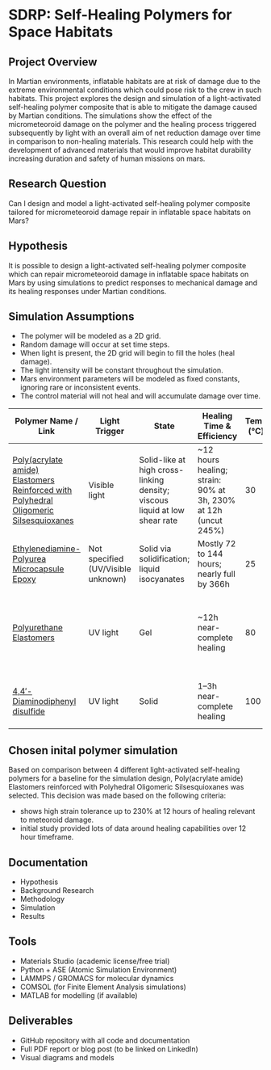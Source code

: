 # SDRP: Self-Healing Polymers for Space Habitats

## Project Overview
In Martian environments, inflatable habitats are at risk of damage due to the extreme environmental conditions which could pose risk to the crew in such habitats. This project explores the design and simulation of a light-activated self-healing polymer composite that is able to mitigate the damage caused by Martian conditions. The simulations show the effect of the micrometeoroid damage on the polymer and the healing process triggered subsequently by light with an overall aim of net reduction damage over time in comparison to non-healing materials. This research could help with the development of advanced materials that would improve habitat durability increasing duration and safety of human missions on mars. 

## Research Question
Can I design and model a light-activated self-healing polymer composite tailored for micrometeoroid damage repair in inflatable space habitats on Mars?

## Hypothesis
It is possible to design a light-activated self-healing polymer composite which can repair micrometeoroid damage in inflatable space habitats on Mars by using simulations to predict responses to mechanical damage and its healing responses under Martian conditions.

## Simulation Assumptions

- The polymer will be modeled as a 2D grid.
- Random damage will occur at set time steps.
- When light is present, the 2D grid will begin to fill the holes (heal damage).
- The light intensity will be constant throughout the simulation.
- Mars environment parameters will be modeled as fixed constants, ignoring rare or inconsistent events.
- The control material will not heal and will accumulate damage over time.

| Polymer Name / Link | Light Trigger | State | Healing Time & Efficiency | Temp (°C) | Mechanical Strength | Repeat Healing | Radiation Notes | Other Notes |
|--------------------|---------------|-------|---------------------------|-----------|---------------------|----------------|-----------------|-------------|
| [Poly(acrylate amide) Elastomers Reinforced with Polyhedral Oligomeric Silsesquioxanes](https://www.nature.com/articles/s41578-020-0202-4) | Visible light | Solid-like at high cross-linking density; viscous liquid at low shear rate | ~12 hours healing; strain: 90% at 3h, 230% at 12h (uncut 245%) | 30 | 0.6 MPa at 245% strain | Not stated | Not stated | Temperature effect not tested |
| [Ethylenediamine-Polyurea Microcapsule Epoxy](https://pubs.acs.org/doi/abs/10.1021/acsapm.8b00116) | Not specified (UV/Visible unknown) | Solid via solidification; liquid isocyanates | Mostly 72 to 144 hours; nearly full by 366h | 25 | Not specified | Not stated | Not stated | Cold or breakage behavior unknown |
| [Polyurethane Elastomers](https://www.mdpi.com/1996-1944/13/2/326) | UV light | Gel | ~12h near-complete healing | 80 | 3.39 MPa tensile strength | Yes, efficiency drops over 3 cycles: 95%, 87%, 60% | Not stated | Healing likely ineffective at low temp |
| [4,4′-Diaminodiphenyl disulfide](https://pubs.acs.org/doi/full/10.1021/acsmacrolett.9b00766) | UV light | Solid | 1–3h near-complete healing | 100 | Breaks at ~3.7 MPa stress | Yes, due to S-S bonds | Excessive UV causes weakening | Heat accelerates healing; low temp slows process |

## Chosen inital polymer simulation
Based on comparison between 4 different light-activated self-healing polymers for a baseline for the simulation design, Poly(acrylate amide) Elastomers reinforced with Polyhedral Oligomeric Silsesquioxanes was selected. This decision was made based on the following criteria:
- shows high strain tolerance up to 230% at 12 hours of healing relevant to meteoroid damage.
- initial study provided lots of data around healing capabilities over 12 hour timeframe.

## Documentation
- Hypothesis
- Background Research
- Methodology
- Simulation
- Results

## Tools
- Materials Studio (academic license/free trial)
- Python + ASE (Atomic Simulation Environment)
- LAMMPS / GROMACS for molecular dynamics
- COMSOL (for Finite Element Analysis simulations)
- MATLAB for modelling (if available)

## Deliverables
- GitHub repository with all code and documentation
- Full PDF report or blog post (to be linked on LinkedIn)
- Visual diagrams and models
